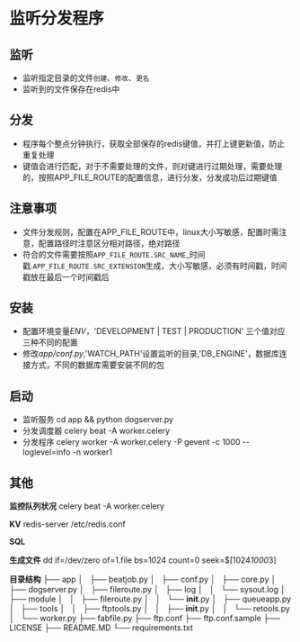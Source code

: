 监听分发程序
========================

## 监听
- 监听指定目录的文件`创建`、`修改`、`更名`
- 监听到的文件保存在redis中

## 分发
- 程序每个整点分钟执行，获取全部保存的redis键值，并打上键更新值，防止重复处理
- 键值会进行匹配，对于不需要处理的文件，则对键进行过期处理，需要处理的，按照APP_FILE_ROUTE的配置信息，进行分发，分发成功后过期键值


## 注意事项
- 文件分发规则，配置在APP_FILE_ROUTE中，linux大小写敏感，配置时需注意，配置路径时注意区分相对路径，绝对路径
- 符合的文件需要按照`APP_FILE_ROUTE.SRC_NAME`_时间戳.`APP_FILE_ROUTE.SRC_EXTENSION`生成，大小写敏感，必须有时间戳，时间戳放在最后一个时间戳后




## 安装
- 配置环境变量*ENV*，'DEVELOPMENT | TEST | PRODUCTION' 三个值对应三种不同的配置
- 修改*app/conf.py*,'WATCH_PATH'设置监听的目录,'DB_ENGINE'，数据库连接方式，不同的数据库需要安装不同的包

## 启动
- 监听服务 cd app && python dogserver.py
- 分发调度器 celery beat -A worker.celery
- 分发程序 celery worker -A worker.celery  -P gevent -c 1000 --loglevel=info -n worker1



## 其他
**监控队列状况**
celery beat -A worker.celery

**KV**
redis-server /etc/redis.conf

**SQL**


**生成文件**
dd if=/dev/zero of=1.file bs=1024 count=0 seek=$[1024*1000*3]



**目录结构**
├── app
│   ├── beatjob.py
│   ├── conf.py
│   ├── core.py
│   ├── dogserver.py
│   ├── fileroute.py
│   ├── log
│   │   └── sysout.log
│   ├── module
│   │   ├── fileroute.py
│   │   └── __init__.py
│   ├── queueapp.py
│   ├── tools
│   │   ├── ftptools.py
│   │   ├── __init__.py
│   │   └── retools.py
│   └── worker.py
├── fabfile.py
├── ftp.conf
├── ftp.conf.sample
├── LICENSE
├── README.MD
└── requirements.txt
